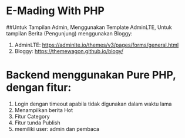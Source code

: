 # E-Mading With PHP

##Untuk Tampilan Admin, Menggunakan Template AdminLTE, Untuk tampilan Berita (Pengunjung) menggunakan Bloggy:
1. AdminLTE: https://adminlte.io/themes/v3/pages/forms/general.html
2. Bloggy: https://themewagon.github.io/blogy/

# Backend menggunakan Pure PHP, dengan fitur:
1. Login dengan timeout apabila tidak digunakan dalam waktu lama
2. Menampilkan berita Hot
3. Fitur Category
4. Fitur tunda Publish
5. memiliki user: admin dan pembaca
